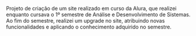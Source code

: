 Projeto de criação de um site realizado em curso da Alura, que realizei enquanto cursava o 1º semestre de Análise e Desenvolvimento de Sistemas. 
Ao fim do semestre, realizei um upgrade no site, atribuindo novas funcionalidades e aplicando o conhecimento adquirido no semestre.
